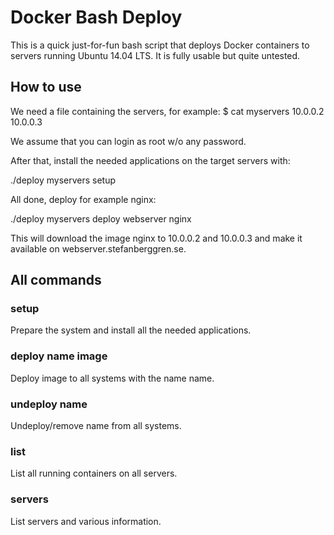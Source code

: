 # Docker Bash Deploy

This is a quick just-for-fun bash script that deploys Docker containers to servers running Ubuntu 14.04 LTS. It is fully usable but quite untested.

## How to use

We need a file containing the servers, for example:
$ cat myservers
10.0.0.2
10.0.0.3

We assume that you can login as root w/o any password.

After that, install the needed applications on the target servers with:

./deploy myservers setup

All done, deploy for example nginx:

./deploy myservers deploy webserver nginx

This will download the image nginx to 10.0.0.2 and 10.0.0.3 and make it available on webserver.stefanberggren.se.

## All commands

### setup

Prepare the system and install all the needed applications.

### deploy name image

Deploy image to all systems with the name name.

### undeploy name

Undeploy/remove name from all systems.

### list

List all running containers on all servers.

### servers

List servers and various information.
